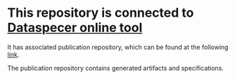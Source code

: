 # This repository is connected to [Dataspecer online tool](http://localhost:5174)

It has associated publication repository, which can be found at the following [link](https://github.com/RadStr-bot/a63e23c0-5f17-474c-827d-f152ad897d43-publication-repo).

The publication repository contains generated artifacts and specifications.